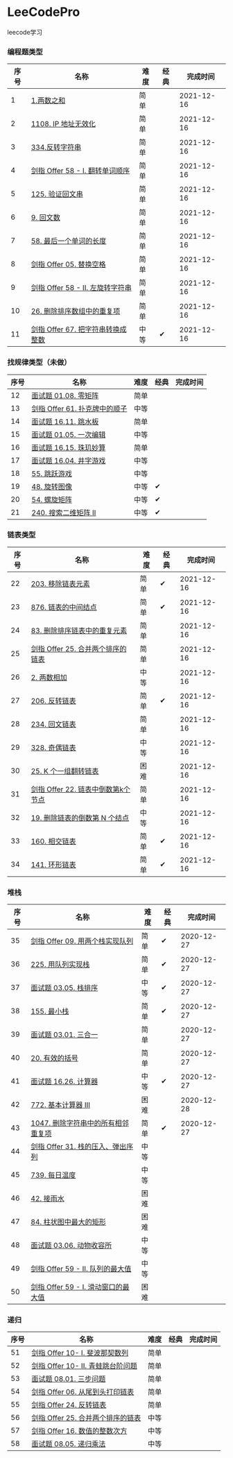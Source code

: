 # LeeCodePro

leecode学习

### 编程题类型

|序号|名称  | 难度| 经典|完成时间
|---| --- |  --- | ---| ---|
|1|[1.两数之和](https://github.com/zhaole0606/LeeCodePro/blob/main/src/main/java/com/zhao/leecode/pro1/L1_1.java) |  简单|| 2021-12-16|
|2|[1108. IP 地址无效化](https://github.com/zhaole0606/LeeCodePro/blob/main/src/main/java/com/zhao/leecode/pro1/L2_1108.java)|简单|| 2021-12-16|
|3|[334.反转字符串](https://github.com/zhaole0606/LeeCodePro/blob/main/src/main/java/com/zhao/leecode/pro1/L3_344.java)|简单|| 2021-12-16|
|4|[剑指 Offer 58 - I. 翻转单词顺序](https://github.com/zhaole0606/LeeCodePro/blob/main/src/main/java/com/zhao/leecode/pro1/L4_Offer_58.java) |简单|| 2021-12-16|
|5|[125. 验证回文串](https://github.com/zhaole0606/LeeCodePro/blob/main/src/main/java/com/zhao/leecode/pro1/L5_125.java)|简单|| 2021-12-16|
|6|[9. 回文数](https://github.com/zhaole0606/LeeCodePro/blob/main/src/main/java/com/zhao/leecode/pro1/L6_9.java) |简单|| 2021-12-16|
|7|[58. 最后一个单词的长度 ](https://github.com/zhaole0606/LeeCodePro/blob/main/src/main/java/com/zhao/leecode/pro1/L7_58.java)|简单|| 2021-12-16|
|8|[剑指 Offer 05. 替换空格](https://github.com/zhaole0606/LeeCodePro/blob/main/src/main/java/com/zhao/leecode/pro1/L8_Offer_05.java)|简单|| 2021-12-16|
|9|[剑指 Offer 58 - II. 左旋转字符串](https://github.com/zhaole0606/LeeCodePro/blob/main/src/main/java/com/zhao/leecode/pro1/L9_Offer_58_2.java)|简单||2021-12-16|
|10|[26. 删除排序数组中的重复项 ](https://github.com/zhaole0606/LeeCodePro/blob/main/src/main/java/com/zhao/leecode/pro1/L10_26.java)|简单|| 2021-12-16|
|11|[剑指 Offer 67. 把字符串转换成整数](https://github.com/zhaole0606/LeeCodePro/blob/main/src/main/java/com/zhao/leecode/pro1/L11_Offer_67.java)|中等|✔| 2021-12-16|

### 找规律类型（未做）

|序号|名称  | 难度| 经典|完成时间
|---| --- |  --- |---| ---|
|12|[面试题 01.08. 零矩阵](https://github.com/zhaole0606/LeeCodePro/blob/main/src/main/java/com/zhao/leecode/pro2/L1_01_08.java) |  简单||
|13|[剑指 Offer 61. 扑克牌中的顺子]()|中等||
|14|[面试题 16.11. 跳水板]()|简单||
|15|[面试题 01.05. 一次编辑]()|中等||
|16|[面试题 16.15. 珠玑妙算]() |简单||
|17|[面试题 16.04. 井字游戏]() |中等||
|18|[55. 跳跃游戏]() |中等||
|19|[48. 旋转图像]()|中等|✔|
|20|[54. 螺旋矩阵]()|中等|✔|
|21|[240. 搜索二维矩阵 II]()|中等|✔|

### 链表类型

|序号|名称  | 难度| 经典| 完成时间|
| --- | --- |  --- |---| ---|
| 22|[203. 移除链表元素](https://github.com/zhaole0606/LeeCodePro/blob/main/src/main/java/com/zhao/leecode/linkedlist/L1_203.java) | 简单|✔|2021-12-16|
| 23|[876. 链表的中间结点](https://github.com/zhaole0606/LeeCodePro/blob/main/src/main/java/com/zhao/leecode/linkedlist/L2_876.java)|简单|✔|2021-12-16|
| 24|[83. 删除排序链表中的重复元素](https://github.com/zhaole0606/LeeCodePro/blob/main/src/main/java/com/zhao/leecode/linkedlist/L3_83.java)|简单||2021-12-16|
| 25|[剑指 Offer 25. 合并两个排序的链表](https://github.com/zhaole0606/LeeCodePro/blob/main/src/main/java/com/zhao/leecode/linkedlist/L4_Offer_25.java)|简单||2021-12-16|
| 26|[2. 两数相加](https://github.com/zhaole0606/LeeCodePro/blob/main/src/main/java/com/zhao/leecode/linkedlist/L5_2.java) |中等||2021-12-16|
| 27|[206. 反转链表](https://github.com/zhaole0606/LeeCodePro/blob/main/src/main/java/com/zhao/leecode/linkedlist/L6_206.java) |简单|✔|2021-12-16|
| 28|[234. 回文链表](https://github.com/zhaole0606/LeeCodePro/blob/main/src/main/java/com/zhao/leecode/linkedlist/L7_234.java) |简单||2021-12-16|
| 29|[328. 奇偶链表](https://github.com/zhaole0606/LeeCodePro/blob/main/src/main/java/com/zhao/leecode/linkedlist/L8_328.java)|中等||2021-12-16|
| 30|[25. K 个一组翻转链表](https://github.com/zhaole0606/LeeCodePro/blob/main/src/main/java/com/zhao/leecode/linkedlist/L9_25.java)|困难||2021-12-16|
| 31|[剑指 Offer 22. 链表中倒数第k个节点](https://github.com/zhaole0606/LeeCodePro/blob/main/src/main/java/com/zhao/leecode/linkedlist/L10_Offer_22.java)|简单||2021-12-16|
| 32|[19. 删除链表的倒数第 N 个结点](https://github.com/zhaole0606/LeeCodePro/blob/main/src/main/java/com/zhao/leecode/linkedlist/L11_19.java)|中等||2021-12-16|
| 33|[160. 相交链表](https://github.com/zhaole0606/LeeCodePro/blob/main/src/main/java/com/zhao/leecode/linkedlist/L12_160.java) |  简单|✔|2021-12-16|
| 34|[141. 环形链表](https://github.com/zhaole0606/LeeCodePro/blob/main/src/main/java/com/zhao/leecode/linkedlist/L13_141.java)|简单|✔|2021-12-16|

### 堆栈

|序号|名称  | 难度| 经典| 完成时间|
| --- | --- |  --- |---| --- |
| 35|[剑指 Offer 09. 用两个栈实现队列](https://github.com/zhaole0606/LeeCodePro/blob/main/src/main/java/com/zhao/leecode/stack/L1_203.java) | 简单|✔|2020-12-27|
| 36|[225. 用队列实现栈](https://github.com/zhaole0606/LeeCodePro/blob/main/src/main/java/com/zhao/leecode/stack/L2_225.java)|简单|✔|2020-12-27|
| 37|[面试题 03.05. 栈排序](https://github.com/zhaole0606/LeeCodePro/blob/main/src/main/java/com/zhao/leecode/stack/L3_03_05.java)|中等|✔|2020-12-27|
| 38|[155. 最小栈](https://github.com/zhaole0606/LeeCodePro/blob/main/src/main/java/com/zhao/leecode/stack/L4_155.java)|简单|✔|2020-12-27|
| 39|[面试题 03.01. 三合一](https://github.com/zhaole0606/LeeCodePro/blob/main/src/main/java/com/zhao/leecode/stack/L5_03_01.java) |简单| |2020-12-27|
| 40|[20. 有效的括号](https://github.com/zhaole0606/LeeCodePro/blob/main/src/main/java/com/zhao/leecode/stack/L6_20.java) |简单| |2020-12-27|
| 41|[面试题 16.26. 计算器](https://github.com/zhaole0606/LeeCodePro/blob/main/src/main/java/com/zhao/leecode/stack/L7_16_26.java) |中等|✔|2020-12-27|
| 42|[772. 基本计算器 III](https://github.com/zhaole0606/LeeCodePro/blob/main/src/main/java/com/zhao/leecode/stack/L8_772.java)|困难 | |2020-12-28|
| 43|[1047. 删除字符串中的所有相邻重复项](https://github.com/zhaole0606/LeeCodePro/blob/main/src/main/java/com/zhao/leecode/stack/L9_1047.java)|简单|✔|2020-12-27|
| 44|[剑指 Offer 31. 栈的压入、弹出序列](https://github.com/zhaole0606/LeeCodePro/blob/main/src/main/java/com/zhao/leecode/stack/L10_Offer_31.java)|中等| ||
| 45|[739. 每日温度](https://github.com/zhaole0606/LeeCodePro/blob/main/src/main/java/com/zhao/leecode/stack/L11_739.java)|中等| ||
| 46|[42. 接雨水](https://github.com/zhaole0606/LeeCodePro/blob/main/src/main/java/com/zhao/leecode/stack/L12_42.java) |  困难| ||
| 47|[84. 柱状图中最大的矩形](https://github.com/zhaole0606/LeeCodePro/blob/main/src/main/java/com/zhao/leecode/stack/L13_84.java)|困难|||
| 48|[面试题 03.06. 动物收容所](https://github.com/zhaole0606/LeeCodePro/blob/main/src/main/java/com/zhao/leecode/stack/L14_03_06.java)|中等|||
| 49|[剑指 Offer 59 - II. 队列的最大值](https://github.com/zhaole0606/LeeCodePro/blob/main/src/main/java/com/zhao/leecode/stack/L15_Offer_59_2.java) |  中等|||
| 50|[剑指 Offer 59 - I. 滑动窗口的最大值](https://github.com/zhaole0606/LeeCodePro/blob/main/src/main/java/com/zhao/leecode/stack/L16_Offer_59_1.java)|困难|||


### 递归

|序号|名称  | 难度| 经典| 完成时间|
| --- | --- |  --- |---| --- |
| 51|[剑指 Offer 10- I. 斐波那契数列](https://github.com/zhaole0606/LeeCodePro/blob/main/src/main/java/com/zhao/leecode/recursion/L1_Offer10_1.java) | 简单|||
| 52|[剑指 Offer 10- II. 青蛙跳台阶问题](https://github.com/zhaole0606/LeeCodePro/blob/main/src/main/java/com/zhao/leecode/stack/L2_Offer10_2.java)|简单|| |
| 53|[面试题 08.01. 三步问题](https://github.com/zhaole0606/LeeCodePro/blob/main/src/main/java/com/zhao/leecode/recursion/L3_08_01.java)|简单|| |
| 54|[剑指 Offer 06. 从尾到头打印链表](https://github.com/zhaole0606/LeeCodePro/blob/main/src/main/java/com/zhao/leecode/recursion/L4_Offer_06.java)|简单|| |
| 55|[剑指 Offer 24. 反转链表](https://github.com/zhaole0606/LeeCodePro/blob/main/src/main/java/com/zhao/leecode/recursion/L5_Offer_24.java) |简单| | |
| 56|[剑指 Offer 25. 合并两个排序的链表](https://github.com/zhaole0606/LeeCodePro/blob/main/src/main/java/com/zhao/leecode/recursion/L6_Offer_25.java) |中等| | |
| 57|[剑指 Offer 16. 数值的整数次方](https://github.com/zhaole0606/LeeCodePro/blob/main/src/main/java/com/zhao/leecode/recursion/L7_Offer_16.java) |中等|| |
| 58|[面试题 08.05. 递归乘法](https://github.com/zhaole0606/LeeCodePro/blob/main/src/main/java/com/zhao/leecode/recursion/L8_08_05.java) |中等|| |
